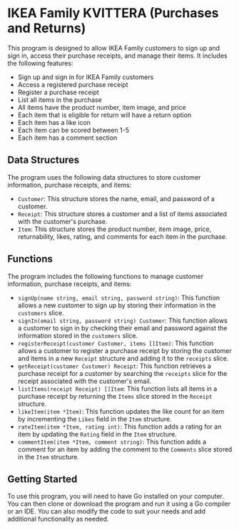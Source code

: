 # IKEA Family KVITTERA (Purchases and Returns)

This program is designed to allow IKEA Family customers to sign up and sign in, access their purchase receipts, and manage their items. It includes the following features:

- Sign up and sign in for IKEA Family customers
- Access a registered purchase receipt
- Register a purchase receipt
- List all items in the purchase
- All items have the product number, item image, and price
- Each item that is eligible for return will have a return option
- Each item has a like icon
- Each item can be scored between 1-5
- Each item has a comment section

## Data Structures

The program uses the following data structures to store customer information, purchase receipts, and items:

- `Customer`: This structure stores the name, email, and password of a customer.
- `Receipt`: This structure stores a customer and a list of items associated with the customer's purchase.
- `Item`: This structure stores the product number, item image, price, returnability, likes, rating, and comments for each item in the purchase.

## Functions

The program includes the following functions to manage customer information, purchase receipts, and items:

- `signUp(name string, email string, password string)`: This function allows a new customer to sign up by storing their information in the `customers` slice.
- `signIn(email string, password string) Customer`: This function allows a customer to sign in by checking their email and password against the information stored in the `customers` slice.
- `registerReceipt(customer Customer, items []Item)`: This function allows a customer to register a purchase receipt by storing the customer and items in a new `Receipt` structure and adding it to the `receipts` slice.
- `getReceipt(customer Customer) Receipt`: This function retrieves a purchase receipt for a customer by searching the `receipts` slice for the receipt associated with the customer's email.
- `listItems(receipt Receipt) []Item`: This function lists all items in a purchase receipt by returning the `Items` slice stored in the `Receipt` structure.
- `likeItem(item *Item)`: This function updates the like count for an item by incrementing the `Likes` field in the `Item` structure.
- `rateItem(item *Item, rating int)`: This function adds a rating for an item by updating the `Rating` field in the `Item` structure.
- `commentItem(item *Item, comment string)`: This function adds a comment for an item by adding the comment to the `Comments` slice stored in the `Item` structure.

## Getting Started

To use this program, you will need to have Go installed on your computer. You can then clone or download the program and run it using a Go compiler or an IDE. You can also modify the code to suit your needs and add additional functionality as needed.
